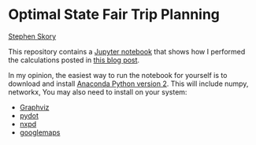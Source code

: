 # Optimal State Fair Trip Planning

[Stephen Skory](https://stephenskory.com/)

This repository contains a [Jupyter notebook](http://jupyter.org/)
that shows how I performed the calculations
posted in [this blog post](https://stephenskory.com/2016/08/11/state-fair-trip-planning/).

In my opinion, the easiest way to run the notebook for yourself is to download and
install [Anaconda Python version 2](https://www.continuum.io/downloads).
This will include numpy, networkx, 
You may also need to install on your system:

  * [Graphviz](http://graphviz.org/)
  * [pydot](https://pypi.python.org/pypi/pydot)
  * [nxpd](https://pypi.python.org/pypi/nxpd)
  * [googlemaps](https://pypi.python.org/pypi/googlemaps)

